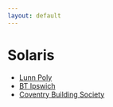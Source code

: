 ```yaml
---
layout: default
---
```

# Solaris
* [Lunn Poly](/assignments/Lunn%20Poly.html)
* [BT Ipswich](/assignments/BT%20Ipswich.html)
* [Coventry Building Society](/assignments/Coventry%20Building%20Society.html)
